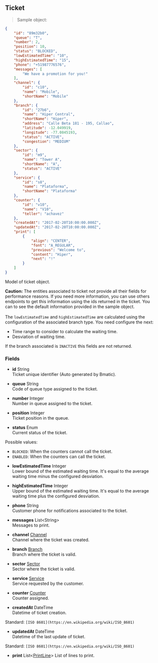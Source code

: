 
## Ticket

> Sample object:

```json
{
    "id": "89m32b0",
    "queue": "T",
    "number": 2,
    "position": 10,
    "status": "BLOCKED",
    "lowEstimatedTime": "10",
    "highEstimatedTime": "15",
    "phone": "+51987776576",
    "messages": [
        "We have a promotion for you!"
    ],
    "channel": {
        "id": "c10",
        "name": "Mobile",
        "shortName": "Mobile"
    },
    "branch": {
        "id": "27b6",
        "name": "Hiper Central",
        "shortName": "Hiper",
        "address": "Calle Beta 181 - 195, Callao",
        "latitude": -12.049919,
        "longitude": -77.0845193,
        "status": "ACTIVE",
        "congestion": "MEDIUM"
    },
    "sector": {
        "id": "m9",
        "name": "Tower A",
        "shortName": "A",
        "status": "ACTIVE"
    },
    "service": {
        "id": "s8",
        "name": "Plataforma",
        "shortName": "Plataforma"
    },
    "counter": {
        "id": "v10",
        "name": "V10",
        "teller": "achavez"
    },
    "createdAt": "2017-02-20T10:00:00.000Z",
    "updatedAt": "2017-02-20T10:00:00.000Z",
    "print": [
        {
            "align": "CENTER",
            "font": "A_REGULAR",
            "previous": "Welcome to",
            "content": "Hiper",
            "next": "!"
        }
    ]
}
```

Model of ticket object.

<aside class="warning">
<strong>Caution:</strong>
The entities associated to ticket not provide all their fields for performance reasons. If you need more information, you can use others endpoints to get this information using the ids returned in the ticket. You can to see the default information provided in the sample object.<br><br>
The <code>lowEstimatedTime</code> and <code>highEstimatedTime</code> are calculated using the configuration of the associated branch type. You need configure the next:
<ul>
    <li>Time range to consider to calculate the waiting time.</li>
    <li>Desviation of waiting time.</li>
</ul>
If the branch associated is <code>INACTIVE</code> this fields are not returned.
</aside>

### Fields

* **id** <span class="param-type">String</span><br>
Ticket unique identifier (Auto generated by Bmatic).

* **queue** <span class="param-type">String</span><br>
Code of queue type assigned to the ticket.

* **number** <span class="param-type">Integer</span><br>
Number in queue assigned to the ticket.

* **position** <span class="param-type">Integer</span><br>
Ticket position in the queue.

* **status** <span class="param-type">Enum</span><br>
Current status of the ticket.
<p>
    <span class="param-condition">Possible values:</span>
    <ul>
        <li><code>BLOCKED</code>: When the counters cannot call the ticket.</li>
        <li><code>ENABLED</code>: When the counters can call the ticket.</li>
    </ul>
</p>

* **lowEstimatedTime** <span class="param-type">Integer</span><br>
Lower bound of the estimated waiting time. It's equal to the average waiting time minus the configured desviation.

* **highEstimatedTime** <span class="param-type">Integer</span><br>
Upper bound of the estimated waiting time. It's equal to the average waiting time plus the configured desviation.

* **phone** <span class="param-type">String</span><br>
Customer phone for notifications associated to the ticket.

* **messages** <span class="param-type">List\<String\></span><br>
Messages to print.

* **channel** <span class="param-type">[Channel](#channel)</span><br>
Channel where the ticket was created.

* **branch** <span class="param-type">[Branch](#branch)</span><br>
Branch where the ticket is valid.

* **sector** <span class="param-type">[Sector](#sector)</span><br>
Sector where the ticket is valid.

* **service** <span class="param-type">[Service](#service)</span><br>
Service requested by the customer.

* **counter** <span class="param-type">[Counter](#counter)</span><br>
Counter assigned.

* **createdAt** <span class="param-type">DateTime</span><br>
Datetime of ticket creation.
<p>
    <span class="param-condition">Standard:</span> <code>[ISO 8601](https://en.wikipedia.org/wiki/ISO_8601)</code>
</p>

* **updatedAt** <span class="param-type">DateTime</span><br>
Datetime of the last update of ticket.
<p>
    <span class="param-condition">Standard:</span> <code>[ISO 8601](https://en.wikipedia.org/wiki/ISO_8601)</code>
</p>

* **print** <span class="param-type">List\<[PrintLine](#print-line)\></span>
List of lines to print.
